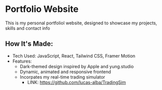 # Portfolio Website
This is my personal portfoliol website, designed to showcase my projects, skills and contact info

## How It's Made:
  - Tech Used: JavaScript, React, Tailwind CSS, Framer Motion
  - Features:
    - Dark-themed design inspired by Apple and yung.studio
    - Dynamic, animated and responsive frontend
    - Incorpates my real-time trading simulator
      - LINK: https://github.com/lucas-alba/TradingSim 
